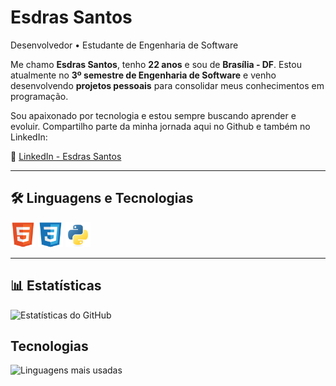 # Esdras Santos

 Desenvolvedor • Estudante de Engenharia de Software

Me chamo **Esdras Santos**, tenho **22 anos** e sou de **Brasília - DF**. Estou atualmente no **3º semestre de Engenharia de Software** e venho desenvolvendo **projetos pessoais** para consolidar meus conhecimentos em programação. 

Sou apaixonado por tecnologia e estou sempre buscando aprender e evoluir. Compartilho parte da minha jornada aqui no Github e também no LinkedIn:

🔗 [LinkedIn - Esdras Santos](https://www.linkedin.com/in/esdrassantin/)

---

## 🛠️ Linguagens e Tecnologias

<p align="left">
  <img src="https://raw.githubusercontent.com/devicons/devicon/master/icons/html5/html5-original.svg" alt="html5" width="40" height="40"/>
  <img src="https://raw.githubusercontent.com/devicons/devicon/master/icons/css3/css3-original.svg" alt="css3" width="40" height="40"/>
  <img src="https://raw.githubusercontent.com/devicons/devicon/master/icons/python/python-original.svg" alt="python" width="40" height="40"/>
</p>

---

## 📊 Estatísticas

![Estatísticas do GitHub](https://github-readme-stats.vercel.app/api?username=EsdrasSantos&show_icons=true&theme=radical)


## Tecnologias

![Linguagens mais usadas](https://github-readme-stats.vercel.app/api/top-langs/?username=EsdrasSantos&layout=compact&theme=radical)

